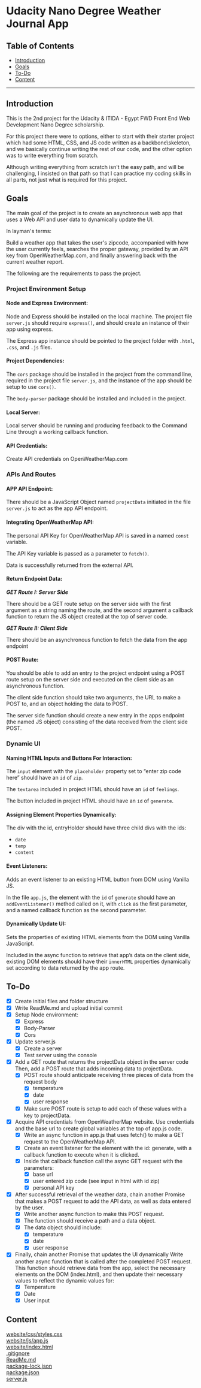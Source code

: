 # Udacity Nano Degree Weather Journal App

## Table of Contents

* [Introduction](#Introduction)
* [Goals](#Goals)
* [To-Do](#To-Do)
* [Content](#Content)

-----
## Introduction

This is the 2nd project for the Udacity & ITIDA - Egypt FWD Front End Web Development Nano Degree scholarship.

For this project there were to options, either to start with their starter project which had some HTML, CSS, and JS code written as a backbone\skeleton, and we basically continue writing the rest of our code, and the other option was to write everything from scratch.

Although writing everything from scratch isn't the easy path, and will be challenging, I insisted on that path so that I can practice my coding skills in all parts, not just what is required for this project.

## Goals

The main goal of the project is to create an asynchronous web app that uses a Web API and user data to dynamically update the UI.

In layman's terms:

Build a weather app that takes the user's zipcode, accompanied with how the user currently feels, searches the proper gateway, provided by an API key from OpenWeatherMap.com, and finally answering back with the current weather report.

The following are the requirements to pass the project.

### Project Environment Setup

#### **Node and Express Environment**:

Node and Express should be installed on the local machine. The project file `server.js` should require `express()`, and should create an instance of their app using express.

The Express app instance should be pointed to the project folder with `.html`, `.css`, and `.js` files.

#### **Project Dependencies**:

The `cors` package should be installed in the project from the command line, required in the project file `server.js`, and the instance of the app should be setup to use `cors()`.

The `body-parser` package should be installed and included in the project.

#### **Local Server**:

Local server should be running and producing feedback to the Command Line through a working callback function.

#### **API Credentials**:

Create API credentials on OpenWeatherMap.com

### APIs And Routes

#### **APP API Endpoint**:

There should be a JavaScript Object named `projectData` initiated in the file `server.js` to act as the app API endpoint.

#### **Integrating OpenWeatherMap API**:

The personal API Key for OpenWeatherMap API is saved in a named `const` variable.

The API Key variable is passed as a parameter to `fetch()`.

Data is successfully returned from the external API.

#### **Return Endpoint Data**:

***GET Route I: Server Side***

There should be a GET route setup on the server side with the first argument as a string naming the route, and the second argument a callback function to return the JS object created at the top of server code.

***GET Route II: Client Side***

There should be an asynchronous function to fetch the data from the app endpoint

#### **POST Route**:

You should be able to add an entry to the project endpoint using a POST route setup on the server side and executed on the client side as an asynchronous function.

The client side function should take two arguments, the URL to make a POST to, and an object holding the data to POST.

The server side function should create a new entry in the apps endpoint (the named JS object) consisting of the data received from the client side POST.

### Dynamic UI

#### **Naming HTML Inputs and Buttons For Interaction**:

The `input` element with the `placeholder` property set to “enter zip code here” should have an `id` of `zip`.

The `textarea` included in project HTML should have an `id` of `feelings`.

The button included in project HTML should have an `id` of `generate`.

#### **Assigning Element Properties Dynamically**:

The div with the id, entryHolder should have three child divs with the ids:

- `date`
- `temp`
- `content`

#### **Event Listeners**:

Adds an event listener to an existing HTML button from DOM using Vanilla JS.

In the file `app.js`, the element with the `id` of `generate` should have an `addEventListener()` method called on it, with `click` as the first parameter, and a named callback function as the second parameter.

#### **Dynamically Update UI**:

Sets the properties of existing HTML elements from the DOM using Vanilla JavaScript.

Included in the async function to retrieve that app’s data on the client side, existing DOM elements should have their `innerHTML` properties dynamically set according to data returned by the app route.

## To-Do

- [X] Create initial files and folder structure
- [X] Write ReadMe.md and upload initial commit
- [X] Setup Node environment:
    - [X] Express
    - [X] Body-Parser
    - [X] Cors
- [X] Update server.js
    - [X] Create a server
    - [X] Test server using the console
- [x] Add a GET route that returns the projectData object in the server code Then, add a POST route that adds incoming data to projectData.
    - [x] POST route should anticipate receiving three pieces of data from the request body
        - [x] temperature
        - [x] date
        - [x] user response
    - [x] Make sure POST route is setup to add each of these values with a key to projectData.
- [x] Acquire API credentials from OpenWeatherMap website. Use credentials and the base url to create global variables at the top of app.js code.
    - [x] Write an async function in app.js that uses fetch() to make a GET request to the OpenWeatherMap API.
    - [x] Create an event listener for the element with the id: generate, with a callback function to execute when it is clicked.
    - [x] Inside that callback function call the async GET request with the parameters:
        - [x] base url
        - [x] user entered zip code (see input in html with id zip)
        - [x] personal API key
- [x] After successful retrieval of the weather data, chain another Promise that makes a POST request to add the API data, as well as data entered by the user.
    - [x] Write another async function to make this POST request.
    - [x] The function should receive a path and a data object.
    - [x] The data object should include:
        - [x] temperature
        - [x] date
        - [x] user response
- [X] Finally, chain another Promise that updates the UI dynamically Write another async function that is called after the completed POST request. This function should retrieve data from the app, select the necessary elements on the DOM (index.html), and then update their necessary values to reflect the dynamic values for:
    - [X] Temperature
    - [X] Date
    - [X] User input

## Content

[website/css/styles.css](https://github.com/AdhamNasr/FWD-weather-app/blob/main/website/css/style.css) \
[website/js/app.js](https://github.com/AdhamNasr/FWD-weather-app/blob/main/website/js/app.js) \
[website/index.html](https://github.com/AdhamNasr/FWD-weather-app/blob/main/website/index.html) \
[.gitignore](https://github.com/AdhamNasr/FWD-weather-app/blob/main/.gitignore) \
[ReadMe.md](https://github.com/AdhamNasr/FWD-weather-app/blob/main/ReadMe.md) \
[package-lock.json](https://github.com/AdhamNasr/FWD-weather-app/blob/main/package-lock.json) \
[package.json](https://github.com/AdhamNasr/FWD-weather-app/blob/main/package.json) \
[server.js](https://github.com/AdhamNasr/FWD-weather-app/blob/main/server.js)